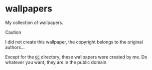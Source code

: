 # wallpapers

My collection of wallpapers.

> [!CAUTION]
> I did not create this wallpaper, the copyright belongs to the original authors...
>
> Except for the [`OC`](https://github.com/shelepuginivan/wallpapers/tree/main/OC)
> directory, these wallpapers were created by me. Do whatever you want, they are in the public domain.

